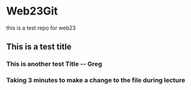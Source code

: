 # Web23Git

this is a test repo for web23

## This is a test title

### This is another test Title -- Greg

### Taking 3 minutes to make a change to the file during lecture
